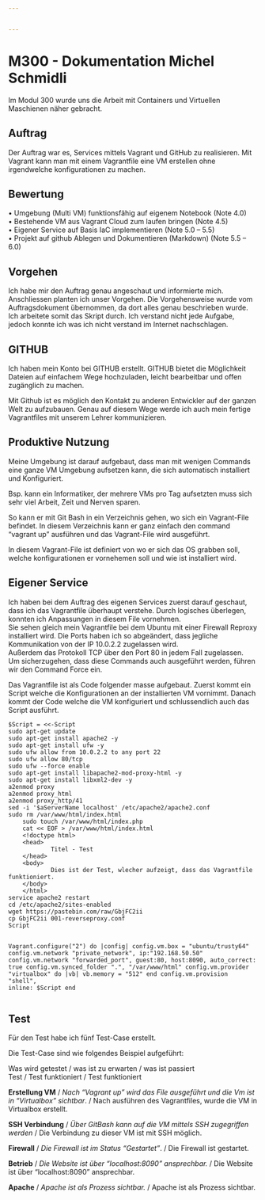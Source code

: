 ```yaml
---


---
```


<h1 id="m300---dokumentation-michel-schmidli">M300 - Dokumentation Michel Schmidli</h1>
<p>Im Modul 300 wurde uns die Arbeit mit Containers und Virtuellen Maschienen näher gebracht.</p>
<h2 id="auftrag">Auftrag</h2>
<p>Der Auftrag war es, Services mittels Vagrant und GitHub zu realisieren. Mit Vagrant kann man mit einem Vagrantfile eine VM erstellen ohne irgendwelche konfigurationen zu machen.</p>
<h2 id="bewertung">Bewertung</h2>
<p>• Umgebung (Multi VM) funktionsfähig auf eigenem Notebook (Note 4.0)<br>
• Bestehende VM aus Vagrant Cloud zum laufen bringen (Note 4.5)<br>
• Eigener Service auf Basis IaC implementieren (Note 5.0 – 5.5)<br>
• Projekt auf github Ablegen und Dokumentieren (Markdown) (Note 5.5 – 6.0)</p>
<h2 id="vorgehen">Vorgehen</h2>
<p>Ich habe mir den Auftrag genau angeschaut und informierte mich. Anschliessen planten ich unser Vorgehen. Die Vorgehensweise wurde vom Auftragsdokument übernommen, da dort alles genau beschrieben wurde. Ich arbeitete somit das Skript durch. Ich verstand nicht jede Aufgabe, jedoch konnte ich was ich nicht verstand im Internet nachschlagen.</p>
<h2 id="github">GITHUB</h2>
<p>Ich haben mein Konto bei GITHUB erstellt. GITHUB bietet die Möglichkeit Dateien auf einfachem Wege hochzuladen, leicht bearbeitbar und offen zugänglich zu machen.</p>
<p>Mit Github ist es möglich den Kontakt zu anderen Entwickler auf der ganzen Welt zu aufzubauen. Genau auf diesem Wege werde ich auch mein fertige Vagrantfiles mit unserem Lehrer kommunizieren.</p>
<h2 id="produktive-nutzung">Produktive Nutzung</h2>
<p>Meine Umgebung ist darauf aufgebaut, dass man mit wenigen Commands eine ganze VM Umgebung aufsetzen kann, die sich automatisch installiert und Konfiguriert.</p>
<p>Bsp. kann ein Informatiker, der mehrere VMs pro Tag aufsetzten muss sich sehr viel Arbeit, Zeit und Nerven sparen.</p>
<p>So kann er mit Git Bash in ein Verzeichnis gehen, wo sich ein Vagrant-File befindet. In diesem Verzeichnis kann er ganz einfach den command “vagrant up” ausführen und das Vagrant-File wird ausgeführt.</p>
<p>In diesem Vagrant-File ist definiert von wo er sich das OS grabben soll, welche konfigurationen er vornehemen soll und wie ist installiert wird.</p>
<h2 id="eigener-service">Eigener Service</h2>
<p>Ich haben bei dem Auftrag des eigenen Services zuerst darauf geschaut, dass ich das Vagrantfile überhaupt verstehe. Durch logisches überlegen, konnten ich Anpassungen in diesem File vornehmen.<br>
Sie sehen gleich mein Vagrantfile bei dem Ubuntu mit einer Firewall Reproxy installiert wird. Die Ports haben ich so abgeändert, dass jegliche Kommunikation von der IP 10.0.2.2 zugelassen wird.<br>
Außerdem das Protokoll TCP über den Port 80 in jedem Fall zugelassen.<br>
Um sicherzugehen, dass diese Commands auch ausgeführt werden, führen wir den Command Force ein.</p>
<p>Das Vagrantfile ist als Code folgender masse aufgebaut. Zuerst kommt ein Script welche die Konfigurationen an der installierten VM vornimmt. Danach kommt der Code welche die VM konfiguriert und schlussendlich auch das Script ausführt.</p>
<pre><code>$Script = &lt;&lt;-Script
sudo apt-get update
sudo apt-get install apache2 -y
sudo apt-get install ufw -y
sudo ufw allow from 10.0.2.2 to any port 22
sudo ufw allow 80/tcp
sudo ufw --force enable
sudo apt-get install libapache2-mod-proxy-html -y
sudo apt-get install libxml2-dev -y
a2enmod proxy
a2enmod proxy_html
a2enmod proxy_http/41
sed -i '$aServerName localhost' /etc/apache2/apache2.conf
sudo rm /var/www/html/index.html
    sudo touch /var/www/html/index.php
    cat &lt;&lt; EOF &gt; /var/www/html/index.html
    &lt;!doctype html&gt;
    &lt;head&gt;
			Titel - Test        
    &lt;/head&gt;
    &lt;body&gt;
            Dies ist der Test, wlecher aufzeigt, dass das Vagrantfile funktioniert.
    &lt;/body&gt;
    &lt;/html&gt;
service apache2 restart
cd /etc/apache2/sites-enabled
wget https://pastebin.com/raw/GbjFC2ii
cp GbjFC2ii 001-reverseproxy.conf
Script

Vagrant.configure("2") do |config|
  config.vm.box = "ubuntu/trusty64" 
  config.vm.network "private_network", ip:"192.168.50.50"
  config.vm.network "forwarded_port", guest:80, host:8090, auto_correct: true
  config.vm.synced_folder ".", "/var/www/html"
  config.vm.provider "virtualbox" do |vb| 
    vb.memory = "512"
  end
  config.vm.provision "shell", inline: $Script
end
</code></pre>
<h2 id="test">Test</h2>
<p>Für den Test habe ich fünf Test-Case erstellt.</p>
<p>Die Test-Case sind wie folgendes Beispiel aufgeführt:</p>
<p>Was wird getestet / was ist zu erwarten / was ist passiert<br>
Test / Test funktioniert / Test funktioniert</p>
<p><strong>Erstellung VM</strong> / <em>Nach “Vagrant up” wird das File ausgeführt und die Vm ist in “Virtualbox” sichtbar</em>. / Nach ausführen des Vagrantfiles, wurde die VM in Virtualbox erstellt.<br>
<img src="https://perrone.myqnapcloud.com:450/share.cgi/V_Schmidli.PNG?ssid=02YbC2K&amp;fid=02YbC2K&amp;path=%2F&amp;filename=V_Schmidli.PNG&amp;openfolder=normal&amp;ep=" alt=""></p>
<p><strong>SSH Verbindung</strong> / <em>Über GitBash kann auf die VM mittels SSH zugegriffen werden</em> / Die Verbindung zu dieser VM ist mit SSH möglich.<br>
<img src="https://perrone.myqnapcloud.com:450/share.cgi/SSH_Schmidli.PNG?ssid=02YbC2K&amp;fid=02YbC2K&amp;path=%2F&amp;filename=SSH_Schmidli.PNG&amp;openfolder=normal&amp;ep=" alt=""></p>
<p><strong>Firewall</strong> / <em>Die Firewall ist im Status “Gestartet”</em>. / Die Firewall ist gestartet.<br>
<img src="https://perrone.myqnapcloud.com:450/share.cgi/Firewall_Schmidli.PNG?ssid=02YbC2K&amp;fid=02YbC2K&amp;path=%2F&amp;filename=Firewall_Schmidli.PNG&amp;openfolder=normal&amp;ep=" alt=""></p>
<p><strong>Betrieb</strong> / <em>Die Website ist über “localhost:8090” ansprechbar.</em> / Die Website ist über “localhost:8090” ansprechbar.<br>
<img src="https://perrone.myqnapcloud.com:450/share.cgi/Index_Schmidli.PNG?ssid=02YbC2K&amp;fid=02YbC2K&amp;path=%2F&amp;filename=Index_Schmidli.PNG&amp;openfolder=normal&amp;ep=" alt=""></p>
<p><strong>Apache</strong> / <em>Apache ist als Prozess sichtbar.</em> / Apache ist als Prozess sichtbar.<br>
<img src="https://perrone.myqnapcloud.com:450/share.cgi/Unbenann.PNG?ssid=02YbC2K&amp;fid=02YbC2K&amp;path=%2F&amp;filename=Unbenann.PNG&amp;openfolder=normal&amp;ep=" alt=""></p>

